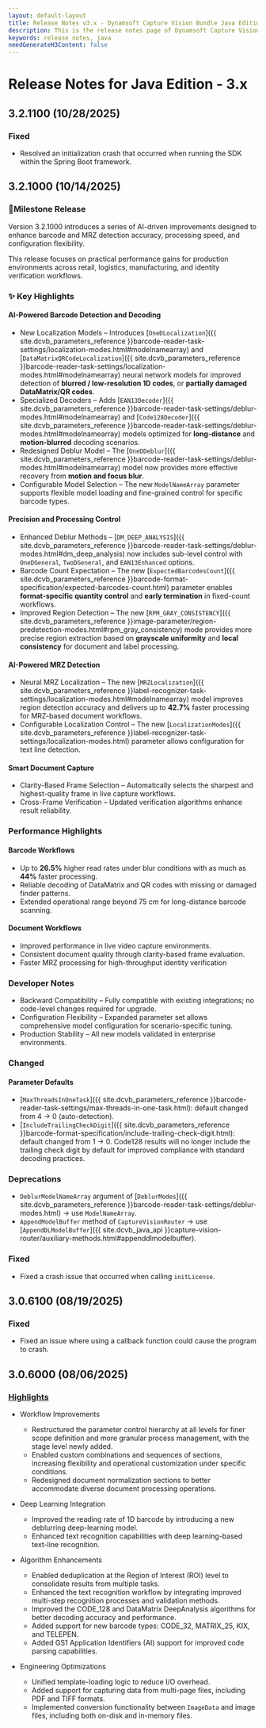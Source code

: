 ```yaml
---
layout: default-layout
title: Release Notes v3.x - Dynamsoft Capture Vision Bundle Java Edition
description: This is the release notes page of Dynamsoft Capture Vision Bundle Java Edition v3.x.
keywords: release notes, java
needGenerateH3Content: false
---
```


# Release Notes for Java Edition - 3.x

## 3.2.1100 (10/28/2025)

### Fixed

- Resolved an initialization crash that occurred when running the SDK within the Spring Boot framework.

## 3.2.1000 (10/14/2025)

### 🎉Milestone Release
Version 3.2.1000 introduces a series of AI-driven improvements designed to enhance barcode and MRZ detection accuracy, processing speed, and configuration flexibility.

This release focuses on practical performance gains for production environments across retail, logistics, manufacturing, and identity verification workflows.

### ✨ Key Highlights
#### AI-Powered Barcode Detection and Decoding

- New Localization Models – Introduces [`OneDLocalization`]({{ site.dcvb_parameters_reference }}barcode-reader-task-settings/localization-modes.html#modelnamearray) and [`DataMatrixQRCodeLocalization`]({{ site.dcvb_parameters_reference }}barcode-reader-task-settings/localization-modes.html#modelnamearray) neural network models for improved detection of **blurred / low-resolution 1D codes**, or **partially damaged DataMatrix/QR codes**.
- Specialized Decoders – Adds [`EAN13Decoder`]({{ site.dcvb_parameters_reference }}barcode-reader-task-settings/deblur-modes.html#modelnamearray) and [`Code128Decoder`]({{ site.dcvb_parameters_reference }}barcode-reader-task-settings/deblur-modes.html#modelnamearray) models optimized for **long-distance** and **motion-blurred** decoding scenarios.
- Redesigned Deblur Model – The [`OneDDeblur`]({{ site.dcvb_parameters_reference }}barcode-reader-task-settings/deblur-modes.html#modelnamearray) model now provides more effective recovery from **motion and focus blur**.
- Configurable Model Selection – The new `ModelNameArray` parameter supports flexible model loading and fine-grained control for specific barcode types.

#### Precision and Processing Control

- Enhanced Deblur Methods – [`DM_DEEP_ANALYSIS`]({{ site.dcvb_parameters_reference }}barcode-reader-task-settings/deblur-modes.html#dm_deep_analysis) now includes sub-level control with `OneDGeneral`, `TwoDGeneral`, and `EAN13Enhanced` options.
- Barcode Count Expectation – The new [`ExpectedBarcodesCount`]({{ site.dcvb_parameters_reference }}barcode-format-specification/expected-barcodes-count.html) parameter enables **format-specific quantity control** and **early termination** in fixed-count workflows.
- Improved Region Detection – The new [`RPM_GRAY_CONSISTENCY`]({{ site.dcvb_parameters_reference }}image-parameter/region-predetection-modes.html#rpm_gray_consistency) mode provides more precise region extraction based on **grayscale uniformity** and **local consistency** for document and label processing.

#### AI-Powered MRZ Detection

- Neural MRZ Localization – The new [`MRZLocalization`]({{ site.dcvb_parameters_reference }}label-recognizer-task-settings/localization-modes.html#modelnamearray) model improves region detection accuracy and delivers up to **42.7%** faster processing for MRZ-based document workflows.
- Configurable Localization Control – The new [`LocalizationModes`]({{ site.dcvb_parameters_reference }}label-recognizer-task-settings/localization-modes.html) parameter allows configuration for text line detection.

#### Smart Document Capture

- Clarity-Based Frame Selection – Automatically selects the sharpest and highest-quality frame in live capture workflows.
- Cross-Frame Verification – Updated verification algorithms enhance result reliability.

### Performance Highlights

#### Barcode Workflows

- Up to **26.5%** higher read rates under blur conditions with as much as **44%** faster processing.
- Reliable decoding of DataMatrix and QR codes with missing or damaged finder patterns.
- Extended operational range beyond 75 cm for long-distance barcode scanning.

#### Document Workflows

- Improved performance in live video capture environments.
- Consistent document quality through clarity-based frame evaluation.
- Faster MRZ processing for high-throughput identity verification

### Developer Notes

- Backward Compatibility – Fully compatible with existing integrations; no code-level changes required for upgrade.
- Configuration Flexibility – Expanded parameter set allows comprehensive model configuration for scenario-specific tuning.
- Production Stability – All new models validated in enterprise environments.

### Changed

#### Parameter Defaults

- [`MaxThreadsInOneTask`]({{ site.dcvb_parameters_reference }}barcode-reader-task-settings/max-threads-in-one-task.html): default changed from 4 → 0 (auto-detection).
- [`IncludeTrailingCheckDigit`]({{ site.dcvb_parameters_reference }}barcode-format-specification/include-trailing-check-digit.html): default changed from 1 → 0. Code128 results will no longer include the trailing check digit by default for improved compliance with standard decoding practices.

### Deprecations

- `DeblurModelNameArray` argument of [`DeblurModes`]({{ site.dcvb_parameters_reference }}barcode-reader-task-settings/deblur-modes.html) → use `ModelNameArray`.
- `AppendModelBuffer` method of `CaptureVisionRouter` → use [`AppendDLModelBuffer`]({{ site.dcvb_java_api }}capture-vision-router/auxiliary-methods.html#appenddlmodelbuffer).

### Fixed

- Fixed a crash issue that occurred when calling `initLicense`.

## 3.0.6100 (08/19/2025)

### Fixed

- Fixed an issue where using a callback function could cause the program to crash.

## 3.0.6000 (08/06/2025)

### [Highlights](https://www.dynamsoft.com/release-highlights/?product=dcv3.0)

- Workflow Improvements
  - Restructured the parameter control hierarchy at all levels for finer scope definition and more granular process management, with the stage level newly added.
  - Enabled custom combinations and sequences of sections, increasing flexibility and operational customization under specific conditions.
  - Redesigned document normalization sections to better accommodate diverse document processing operations.
  
- Deep Learning Integration
  - Improved the reading rate of 1D barcode by introducing a new deblurring deep-learning model.
  - Enhanced text recognition capabilities with deep learning-based text-line recognition.

- Algorithm Enhancements
  - Enabled deduplication at the Region of Interest (ROI) level to consolidate results from multiple tasks.
  - Enhanced the text recognition workflow by integrating improved multi-step recognition processes and validation methods.
  - Improved the CODE_128 and DataMatrix DeepAnalysis algorithms for better decoding accuracy and performance.
  - Added support for new barcode types: CODE_32, MATRIX_25, KIX, and TELEPEN.
  - Added GS1 Application Identifiers (AI) support for improved code parsing capabilities.

- Engineering Optimizations
  - Unified template-loading logic to reduce I/O overhead.
  - Added support for capturing data from multi-page files, including PDF and TIFF formats.
  - Implemented conversion functionality between `ImageData` and image files, including both on-disk and in-memory files.
